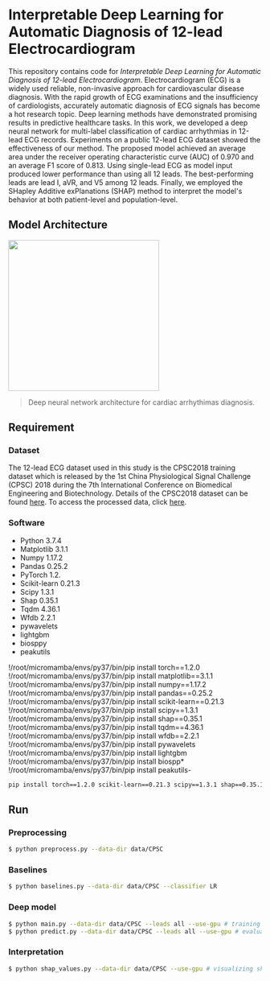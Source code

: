 # Interpretable Deep Learning for Automatic Diagnosis of 12-lead Electrocardiogram

This repository contains code for *Interpretable Deep Learning for Automatic Diagnosis of 12-lead Electrocardiogram*. Electrocardiogram (ECG) is a widely used reliable, non-invasive approach for cardiovascular disease diagnosis. With the rapid growth of ECG examinations and the insufficiency of cardiologists, accurately automatic diagnosis of ECG signals has become a hot research topic. Deep learning methods have demonstrated promising results in predictive healthcare tasks. In this work, we developed a deep neural network for multi-label classification of cardiac arrhythmias in 12-lead ECG records. Experiments on a public 12-lead ECG dataset showed the effectiveness of our method. The proposed model achieved an average area under the receiver operating characteristic curve (AUC) of 0.970 and an average F1 score of 0.813. Using single-lead ECG as model input produced lower performance than using all 12 leads. The best-performing leads are lead I, aVR, and V5 among 12 leads. Finally, we employed the SHapley Additive exPlanations (SHAP) method to interpret the model's behavior at both patient-level and population-level.

## Model Architecture

<img src="https://imgur.com/BIvuVUc.png" width="300">

> Deep neural network architecture for cardiac arrhythimas diagnosis.

## Requirement

### Dataset

The 12-lead ECG dataset used in this study is the CPSC2018 training dataset which is released by the 1st China Physiological Signal Challenge (CPSC) 2018 during the 7th International Conference on Biomedical Engineering and Biotechnology. Details of the CPSC2018 dataset can be found [here](https://bit.ly/3gus3D0). To access the processed data, click [here](https://www.dropbox.com/s/unicm8ulxt24vh8/CPSC.zip?dl=0).

### Software

- Python 3.7.4
- Matplotlib 3.1.1
- Numpy 1.17.2
- Pandas 0.25.2
- PyTorch 1.2.
- Scikit-learn 0.21.3
- Scipy 1.3.1
- Shap 0.35.1
- Tqdm 4.36.1
- Wfdb 2.2.1
- pywavelets
- lightgbm
- biosppy
- peakutils

!/root/micromamba/envs/py37/bin/pip install torch==1.2.0
!/root/micromamba/envs/py37/bin/pip install matplotlib==3.1.1
!/root/micromamba/envs/py37/bin/pip install numpy==1.17.2
!/root/micromamba/envs/py37/bin/pip install pandas==0.25.2
!/root/micromamba/envs/py37/bin/pip install scikit-learn==0.21.3
!/root/micromamba/envs/py37/bin/pip install scipy==1.3.1
!/root/micromamba/envs/py37/bin/pip install shap==0.35.1
!/root/micromamba/envs/py37/bin/pip install tqdm==4.36.1
!/root/micromamba/envs/py37/bin/pip install wfdb==2.2.1
!/root/micromamba/envs/py37/bin/pip install pywavelets
!/root/micromamba/envs/py37/bin/pip install lightgbm
!/root/micromamba/envs/py37/bin/pip install biospp*
!/root/micromamba/envs/py37/bin/pip install peakutils-
```sh
pip install torch==1.2.0 scikit-learn==0.21.3 scipy==1.3.1 shap==0.35.1 tqdm==4.36.1 wfdb==2.2.1 matplotlib==3.1.1 numpy==1.17.2 pandas==0.25.2
```

## Run

### Preprocessing

```sh
$ python preprocess.py --data-dir data/CPSC
```

### Baselines

```sh
$ python baselines.py --data-dir data/CPSC --classifier LR
```

### Deep model

```sh
$ python main.py --data-dir data/CPSC --leads all --use-gpu # training
$ python predict.py --data-dir data/CPSC --leads all --use-gpu # evaluation
```

### Interpretation

```sh
$ python shap_values.py --data-dir data/CPSC --use-gpu # visualizing shap values
```
